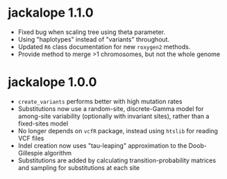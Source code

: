 
# jackalope 1.1.0

* Fixed bug when scaling tree using theta parameter.
* Using "haplotypes" instead of "variants" throughout.
* Updated `R6` class documentation for new `roxygen2` methods.
* Provide method to merge >1 chromosomes, but not the whole genome


# jackalope 1.0.0

* `create_variants` performs better with high mutation rates
* Substitutions now use a random-site, discrete-Gamma model for among-site variability
  (optionally with invariant sites), rather than a fixed-sites model
* No longer depends on `vcfR` package, instead using `htslib` for reading VCF files
* Indel creation now uses "tau-leaping" approximation to the Doob-Gillespie algorithm
* Substitutions are added by calculating transition-probability matrices and sampling
  for substitutions at each site

